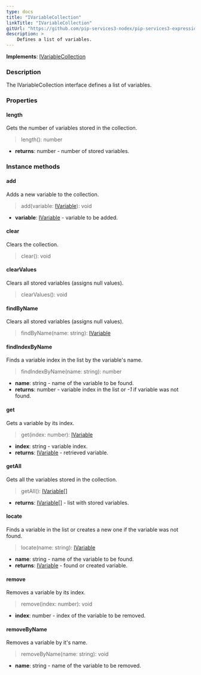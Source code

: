 ```yaml
---
type: docs
title: "IVariableCollection"
linkTitle: "IVariableCollection"
gitUrl: "https://github.com/pip-services3-nodex/pip-services3-expressions-nodex"
description: > 
    Defines a list of variables.
---
```


**Implements**: [IVariableCollection](../ivariableCollection)

### Description

The IVariableCollection interface defines a list of variables.


### Properties

#### length
Gets the number of variables stored in the collection.
> length(): number

- **returns**: number - number of stored variables.


### Instance methods

#### add
Adds a new variable to the collection.

> add(variable: [IVariable](../ivariable)): void

- **variable**: [IVariable](../ivariable) - variable to be added.


#### clear
Clears the collection.

> clear(): void


#### clearValues
Clears all stored variables (assigns null values).

> clearValues(): void


#### findByName
Clears all stored variables (assigns null values).

> findByName(name: string): [IVariable](../ivariable)


#### findIndexByName
Finds a variable index in the list by the variable's name. 

> findIndexByName(name: string): number

- **name**: string - name of the variable to be found.
- **returns**: number - variable index in the list or *-1* if variable was not found.


#### get
Gets a variable by its index.

> get(index: number): [IVariable](../ivariable)

- **index**: string - variable index.
- **returns**: [IVariable](../ivariable) - retrieved variable.

#### getAll
Gets all the variables stored in the collection.

> getAll(): [IVariable[]](../ivariable)
- **returns**: [IVariable[]](../ivariable) - list with stored variables.

#### locate
Finds a variable in the list or creates a new one if the variable was not found.

> locate(name: string): [IVariable](../ivariable)

- **name**: string - name of the variable to be found.
- **returns**: [IVariable](../ivariable) - found or created variable.

#### remove
Removes a variable by its index.

> remove(index: number): void

- **index**: number - index of the variable to be removed.

#### removeByName
Removes a variable by it's name.

> removeByName(name: string): void

- **name**: string - name of the variable to be removed.
